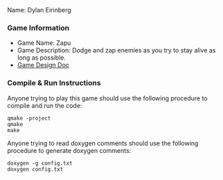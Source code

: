 Name: Dylan Eirinberg

### Game Information
  + Game Name: Zapu
  + Game Description: Dodge and zap enemies as you try to stay alive as long as possible.
  + [Game Design Doc](GameDesignDoc.md)

### Compile & Run Instructions
Anyone trying to play this game should use the following procedure to compile and run the code:
```shell
qmake -project
qmake
make
```

Anyone trying to read doxygen comments should use the following procedure to generate doxygen comments:
```shell
doxygen -g config.txt
doxygen config.txt
```
